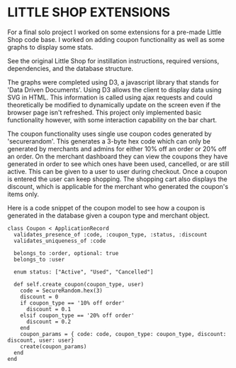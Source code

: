# LITTLE SHOP EXTENSIONS

For a final solo project I worked on some extensions for a pre-made Little Shop code base. I worked on adding coupon functionality as well as some graphs to display some stats.

See the original Little Shop for instillation instructions, required versions, dependencies, and the database structure.

The graphs were completed using D3, a javascript library that stands for 'Data Driven Documents'. Using D3 allows the client to display data using SVG in HTML. This information is called using ajax requests and could theoretically be modified to dynamically update on the screen even if the browser page isn't refreshed. This project only implemented basic functionality however, with some interaction capability on the bar chart.

The coupon functionality uses single use coupon codes generated by 'securerandom'. This generates a 3-byte hex code which can only be generated by merchants and admins for either 10% off an order or 20% off an order. On the merchant dashboard they can view the coupons they have generated in order to see which ones have been used, cancelled, or are still active. This can be given to a user to user during checkout. Once a coupon is entered the user can keep shopping. The shopping cart also displays the discount, which is applicable for the merchant who generated the coupon's items only.

Here is a code snippet of the coupon model to see how a coupon is generated in the database given a coupon type and merchant object.

```
class Coupon < ApplicationRecord
  validates_presence_of :code, :coupon_type, :status, :discount
  validates_uniqueness_of :code

  belongs_to :order, optional: true
  belongs_to :user

  enum status: ["Active", "Used", "Cancelled"]

  def self.create_coupon(coupon_type, user)
    code = SecureRandom.hex(3)
    discount = 0
    if coupon_type == '10% off order'
      discount = 0.1
    elsif coupon_type == '20% off order'
      discount = 0.2
    end
    coupon_params = { code: code, coupon_type: coupon_type, discount: discount, user: user}
    create(coupon_params)
  end
end
```
